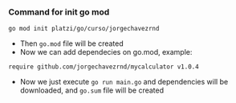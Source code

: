 ### Command for init go mod
```
go mod init platzi/go/curso/jorgechavezrnd
```

- Then `go.mod` file will be created
- Now we can add dependecies on go.mod, example:
```
require github.com/jorgechavezrnd/mycalculator v1.0.4
```
- Now we just execute `go run main.go` and dependencies will be downloaded, and `go.sum` file will be created
